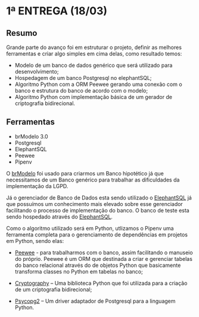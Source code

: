 # 1ª ENTREGA (18/03)

## Resumo

Grande parte do avanço foi em estruturar o projeto, definir as melhores ferramentas e criar algo simples em cima delas,
como resultado temos:

* Modelo de um banco de dados genérico que será utilizado para desenvolvimento;
* Hospedagem de um banco Postgresql no elephantSQL;
* Algoritmo Python com a ORM Peewee gerando uma conexão com o banco e estrutura do banco de acordo com o modelo;
* Algoritmo Python com implementação básica de um gerador de criptografia bidirecional.

## Ferramentas
* brModelo 3.0
* Postgresql
* ElephantSQL
* Peewee
* Pipenv

O [brModelo](http://www.sis4.com/brModelo/brModelo.pdf) foi usado para criarmos um Banco hipotético já que necessitamos de um Banco genérico para trabalhar as dificuldades da implementação da LGPD.

Já o gerenciador de Banco de Dados esta sendo utilizado o [ElephantSQL](https://www.elephantsql.com/plans.html) já que possuímos um conhecimento mais elevado sobre esse gerenciador facilitando o processo de implementação do banco. O banco de teste esta sendo hospedado através do [ElephantSQL](https://www.elephantsql.com/plans.html/).

Como o algoritmo utilizado será em Python, utlizamos o Pipenv uma ferramenta completa  para o gerenciamento de dependências em projetos em Python, sendo elas:

* [Peewee](http://docs.peewee-orm.com/en/latest/) - para trabalharmos com o banco, assim facilitando o manuseio do próprio. Peewee é um ORM que destinada a criar e gerenciar tabelas do banco relacional através do de objetos Python que basicamente transforma classes no Python em tabelas no banco;

* [Cryptography](https://cryptography.io/en/latest/) – Uma biblioteca Python que foi utilizada para a criação de um criptografia bidirecional;

* [Psycopg2](https://www.psycopg.org/) – Um driver adaptador de Postgresql para a linguagem Python.
